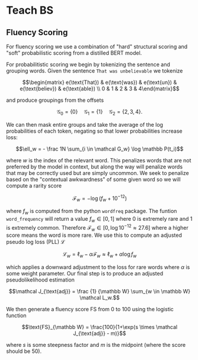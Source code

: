 # Teach BS

## Fluency Scoring
For fluency scoring we use a combination of "hard" structural scoring and "soft" probabilistic scoring from a distilled BERT model.

For probabilitistic scoring we begin by tokenizing the sentence and grouping words. Given the sentence `That was unbelievable` we tokenize

$$\begin{matrix} e(\text{That}) & e(\text{was}) & e(\text{un}) & e(\text{believ}) & e(\text{able}) \\ 0 & 1 & 2 & 3 & 4\end{matrix}$$

and produce groupings from the offsets

$$\mathcal G_0 = \{0\} \quad \mathcal G_1 = \{1\} \quad \mathcal G_2 = \{2, 3, 4\}.$$

We can then mask entire groups and take the average of the log probabilities of each token, negating so that lower probabilities increase loss:

$$\ell_w = - \frac 1N \sum_{i \in \mathcal G_w} \log \mathbb P(t_i)$$

where $w$ is the index of the relevant word. This penalizes words that are not preferred by the model in context, but along the way will penalize words that may be correctly used but are simply uncommon. We seek to penalize based on the "contextual awkwardness" of some given word so we will compute a rarity score

$$\mathcal F_w  = -\log (f_w + 10^{-12})$$

where $f_w$ is computed from the python `wordfreq` package. The funtion `word_frequency` will return a value $f_w \in [0, 1]$ where $0$ is extremely rare and $1$ is extremely common. Therefore $\mathcal F_w \in [0, \log 10^{-12} \approx 27.6]$ where a higher score means the word is more rare. We use this to compute an adjusted pseudo log loss $(\text{PLL})$ $\mathcal L$

$$\mathcal L_w = \ell_w - \alpha \mathcal F_w \approx \ell_w + \alpha \log f_w$$

which applies a downward adjustment to the loss for rare words where $\alpha$ is some weight parameter. Our final step is to produce an adjusted pseudolikelihood estimation

$$\mathcal J_{\text{adj}} = \frac {1} {\mathbb W} \sum_{w \in \mathbb W} \mathcal L_w.$$

We then generate a fluency score $\text{FS}$ from $0$ to $100$ using the logistic function

$$\text{FS}_{\mathbb W} = \frac{100}{1+\exp(s \times \mathcal J_{\text{adj}} - m)}$$

where $s$ is some steepness factor and $m$ is the midpoint (where the score should be $50$).